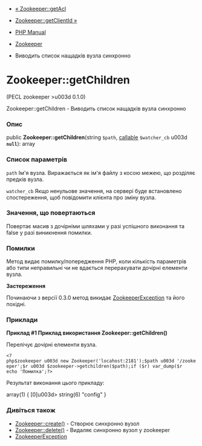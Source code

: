 - [« Zookeeper::getAcl](zookeeper.getacl.md)
- [Zookeeper::getClientId »](zookeeper.getclientid.md)

- [PHP Manual](index.md)
- [Zookeeper](class.zookeeper.md)
- Виводить список нащадків вузла синхронно

# Zookeeper::getChildren

(PECL zookeeper \>u003d 0.1.0)

Zookeeper::getChildren - Виводить список нащадків вузла синхронно

### Опис

public **Zookeeper::getChildren**(string `$path`,
[callable](language.types.callable.md) `$watcher_cb` u003d **`null`**):
array

### Список параметрів

`path`
Ім'я вузла. Виражається як ім'я файлу з косою межею, що розділяє предків
вузла.

`watcher_cb`
Якщо ненульове значення, на сервері буде встановлено спостереження, щоб
повідомити клієнта про зміну вузла.

### Значення, що повертаються

Повертає масив з дочірніми шляхами у разі успішного виконання та
false у разі виникнення помилки.

### Помилки

Метод видає помилку/попередження PHP, коли кількість параметрів або
типи неправильні чи не вдається перерахувати дочірні елементи вузла.

**Застереження**

Починаючи з версії 0.3.0 метод викидає
[ZookeeperException](class.zookeeperexception.md) та його похідні.

### Приклади

**Приклад #1 Приклад використання **Zookeeper::getChildren()****

Перелічує дочірні елементи вузла.

` <?php$zookeeper u003d new Zookeeper('locahost:2181');$path u003d '/zookeeper';$r u003d $zookeeper->getchildren($path);if ($r) var_dump($r echo 'Помилка';?> `

Результат виконання цього прикладу:

array(1) {
[0]u003d>
string(6) "config"
}

### Дивіться також

- [Zookeeper::create()](zookeeper.create.md) - Створює синхронно
вузол
- [Zookeeper::delete()](zookeeper.delete.md) - Видаляє синхронно
вузол у zookeeper
- [ZookeeperException](class.zookeeperexception.md)
